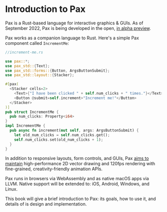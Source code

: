# Introduction to Pax


Pax is a Rust-based language for interactive graphics & GUIs.  As of September 2022, Pax is being developed in the open, [in alpha preview](./status-sept-2022.md).  

Pax works as a companion language to Rust. Here's a simple Pax component called `IncrementMe`:

```rust
//increment-me.rs

use pax::*;
use pax_std::{Text};
use pax_std::forms::{Button, ArgsButtonSubmit};
use pax_std::layout::{Stacker};

#[pax(
  <Stacker cells=2>
    <Text>{"I have been clicked " + self.num_clicks + " times."}</Text>
    <Button @submit=self.increment>"Increment me!"</Button>
  </Stacker>
)] 
pub struct IncrementMe {
  pub num_clicks: Property<i64>
}
impl IncrementMe {
  pub async fn increment(mut self, args: ArgsButtonSubmit) {
    let old_num_clicks = self.num_clicks.get();
    self.num_clicks.set(old_num_clicks + 1);
  }
}

```

In addition to responsive layouts, form controls, and GUIs, Pax [aims to maintain](https://docs.pax-lang.org/intro-goals-prior-art.html) high-performance 2D vector drawing and 120fps rendering with fine-grained, creativity-friendly animation APIs.

Pax runs in browsers via WebAssembly and as native macOS apps via LLVM. Native support will be extended to: iOS, Android, Windows, and Linux.


This book will give a brief introduction to Pax: its goals, how to use it, and details of is design and implementation.
